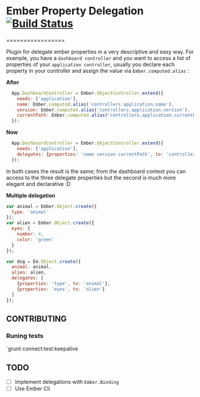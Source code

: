 # Ember Property Delegation [![Build Status](https://travis-ci.org/zzarcon/ember-delegations.svg?branch=master)](https://travis-ci.org/zzarcon/ember-delegations)
=================

Plugin for delegate ember properties in a very descriptive and easy way. For example, you have a `dashboard controller` and you want to access a list of properties of your `application controller`, usually you declare each property in your controller and assign the value via `Ember.computed.alias` :

**After**
```javascript
  App.DashboardController = Ember.ObjectController.extend({
    needs: ['application'],
    name: Ember.computed.alias('controllers.application.name'),
    version: Ember.computed.alias('controllers.application.version'),
    currentPath: Ember.computed.alias('controllers.application.currentPath')
  });
```

**Now**
```javascript
  App.DashboardController = Ember.ObjectController.extend({
    needs: ['application'],
    delegates: {properties: 'name version currentPath', to: 'controllers.application'}
  });
```

In both cases the result is the same; from the dashboard context you can access to the three delegate properties but the second is much more elegant and declarative :D

**Multiple delegation**
```javascript
var animal = Ember.Object.create({
  type: 'animal'
});
var alien = Ember.Object.create({
  eyes: {
    number: 4,
    color: 'green'
  }
});

var dog = Em.Object.create({
  animal: animal,
  alien: alien,
  delegates: [
    {properties: 'type', to: 'animal'},
    {properties: 'eyes', to: 'alien'}
  ]
});
```
## CONTRIBUTING
### Runing tests
`grunt connect:test:keepalive
## TODO

- [ ] Implement delegations with `Ember.Binding`
- [ ] Use Ember Cli